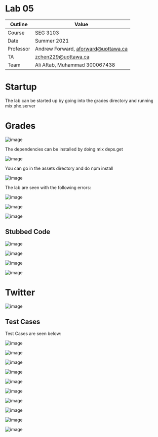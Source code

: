 # Lab 05

| Outline | Value |
| --- | --- |
| Course | SEG 3103 |
| Date | Summer 2021 |
| Professor | Andrew Forward, aforward@uottawa.ca |
| TA | zchen229@uottawa.ca |
| Team | Ali Aftab, Muhammad 300067438 |


# Startup

The lab can be started up by going into the grades directory and running mix phx.server

# Grades 

![image](https://user-images.githubusercontent.com/37605427/124223453-c00c8c80-dad1-11eb-84e6-e5da0841bc86.png)

The dependencies can be installed by doing mix deps.get

![image](https://user-images.githubusercontent.com/37605427/124223869-930ca980-dad2-11eb-851b-a2fe884be353.png)

You can go in the assets directory and do npm install

![image](https://user-images.githubusercontent.com/37605427/124336016-6906c600-db6a-11eb-998f-f90d6c2725db.png)

The lab are seen with the following errors:

![image](https://user-images.githubusercontent.com/37605427/124223545-e9c5b380-dad1-11eb-9e82-67511a4f207e.png)

![image](https://user-images.githubusercontent.com/37605427/124223567-f3e7b200-dad1-11eb-9f92-8796bb77f0a7.png)

![image](https://user-images.githubusercontent.com/37605427/124223606-082baf00-dad2-11eb-90b6-4cd2ce7d7da4.png)

## Stubbed Code

![image](https://user-images.githubusercontent.com/37605427/124341139-58fddf00-db88-11eb-86dd-6f2b0ced9d11.png)

![image](https://user-images.githubusercontent.com/37605427/124341147-661ace00-db88-11eb-84a6-4be9172d4b0e.png)

![image](https://user-images.githubusercontent.com/37605427/124341155-70d56300-db88-11eb-9bcc-a00796a8a665.png)

![image](https://user-images.githubusercontent.com/37605427/124341166-79c63480-db88-11eb-9136-db2828417faa.png)


# Twitter

![image](https://user-images.githubusercontent.com/37605427/124224419-9d7b7300-dad3-11eb-83b1-8bbc29077745.png)

## Test Cases

Test Cases are seen below:

![image](https://user-images.githubusercontent.com/37605427/124228701-8db35d00-dada-11eb-987a-8bf8819fbb19.png)

![image](https://user-images.githubusercontent.com/37605427/124341633-b2b3d880-db8b-11eb-9569-36e5d8c3c441.png)

![image](https://user-images.githubusercontent.com/37605427/124341212-dfb2bc00-db88-11eb-8312-6ad9f2fc9dd9.png)

![image](https://user-images.githubusercontent.com/37605427/124341218-e6d9ca00-db88-11eb-8789-eff6e0308d4a.png)

![image](https://user-images.githubusercontent.com/37605427/124341223-f2c58c00-db88-11eb-87c9-a650f0687bd3.png)

![image](https://user-images.githubusercontent.com/37605427/124341230-0113a800-db89-11eb-8323-387894787288.png)

![image](https://user-images.githubusercontent.com/37605427/124223650-1aa5e880-dad2-11eb-816f-8fe17ba7504e.png)

![image](https://user-images.githubusercontent.com/37605427/124341610-91eb8300-db8b-11eb-95b5-3edce2cb1d72.png)

![image](https://user-images.githubusercontent.com/37605427/124341614-a0399f00-db8b-11eb-835c-3aa41cf250b5.png)

![image](https://user-images.githubusercontent.com/37605427/124341620-a9c30700-db8b-11eb-999a-ab357890f88b.png)




